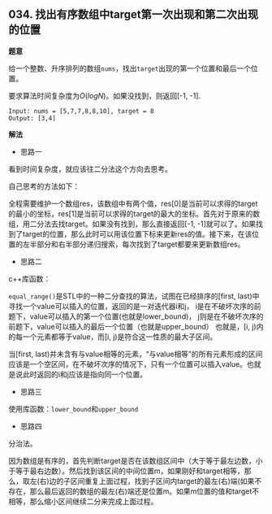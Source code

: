 ## 034. 找出有序数组中target第一次出现和第二次出现的位置

**题意**

给一个整数、升序排列的数组`nums`，找出`target`出现的第一个位置和最后一个位置。

要求算法时间复杂度为$O(log N)$。如果没找到，则返回[-1, -1].

```
Input: nums = [5,7,7,8,8,10], target = 8
Output: [3,4]
```

**解法**

- 思路一

看到时间复杂度，就应该往二分法这个方向去思考。

自己思考的方法如下：

全程需要维护一个数组res，该数组中有两个值，res[0]是当前可以求得的target的最小的坐标，res[1]是当前可以求得的target的最大的坐标。首先对于原来的数组，用二分法去找target。如果没有找到，那么直接返回[-1, -1]就可以了。如果找到了target的位置，那么此时可以用该位置下标来更新res的值。接下来，在该位置的左半部分和右半部分递归搜索，每次找到了target都要来更新数组res。

* 思路二

c++库函数：

`equal_range()`是STL中的一种二分查找的算法，试图在已经排序的[first, last)中寻找一个value可以插入的位置，返回的是一对迭代器i和j，
i是在不破坏次序的前题下，value可以插入的第一个位置(也就是lower_bound)，
j则是在不破坏次序的前题下，value可以插入的最后一个位置（也就是upper_bound）
也就是，[i, j)内的每一个元素都等于value，而[i, j)是符合这一性质的最大子区间。

当[first, last)并未含有与value相等的元素，“与value相等”的所有元素形成的区间应该是一个空区间，在不破坏次序的情况下，只有一个位置可以插入value。也就是说此时返回的i和j应该是指向同一个位置。

* 思路三

使用库函数：`lower_bound`和`upper_bound`

* 思路四

分治法。

因为数组是有序的，首先判断target是否在该数组区间中（大于等于最左边数，小于等于最右边数）。然后找到该区间的中间位置m，如果刚好和target相等，那么，取左(右)边的子区间重复上面过程，找到子区间内target的最左(右)端(如果不存在，那么最后返回的数组的最左(右)端还是位置m。如果m位置的值和target不相等，那么缩小区间继续二分来完成上面过程。